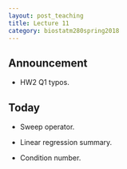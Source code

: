 ```yaml
---
layout: post_teaching
title: Lecture 11
category: biostatm280spring2018
---
```


## Announcement

* HW2 Q1 typos.

## Today

* Sweep operator.

* Linear regression summary.

* Condition number.


